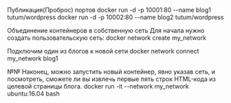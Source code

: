 Публикация(Проброс) портов 
docker run -d -p 10001:80 --name blog1 tutum/wordpress
docker run -d -p 10002:80 --name blog2 tutum/wordpress



Объединение контейнеров в собственную сеть
Для начала нужно создать пользовательскую сеть:
docker network create my_network

Подключим один из блогов к новой сети
 docker network connect my_network blog1


№№
Наконец, можно запустить новый контейнер, явно указав сеть, и посмотреть, сможете ли вы извлечь первые пять строк HTML-кода из целевой страницы блога. 
 docker run -it --network my_network ubuntu:16.04 bash